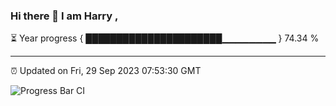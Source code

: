 ### Hi there 👋 I am Harry , 

⏳ Year progress { ██████████████████████▁▁▁▁▁▁▁▁ } 74.34 %

---

⏰ Updated on Fri, 29 Sep 2023 07:53:30 GMT

![Progress Bar CI](https://github.com/duykhang68/duykhang68/workflows/Progress%20Bar%20CI/badge.svg)
